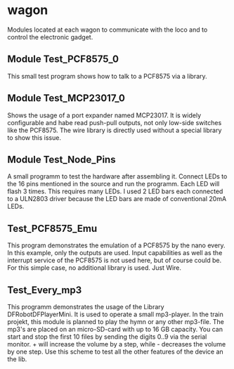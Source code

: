 # wagon
Modules located at each wagon to communicate with the loco and to control the electronic gadget.

## Module Test_PCF8575_0
This small test program shows how to talk to a PCF8575 via a library.


## Module Test_MCP23017_0
Shows the usage of a port expander named MCP23017. 
It is widely configurable and habe read push-pull outputs, not only low-side switches like the PCF8575.
The wire library is directly used without a special library to show this issue.

## Module Test_Node_Pins
A small programm to test the hardware after assembling it.  Connect LEDs to the 16 pins mentioned in the source and run the programm. Each LED will flash 3 times. This requires many LEDs. I used 2 LED bars each connected to a ULN2803 driver because the LED bars are made of conventional 20mA LEDs. 

## Test_PCF8575_Emu
This program demonstrates the emulation of a PCF8575 by the nano every.
In this example, only the outputs are used. Input capabilities as well 
as the interrupt service of the PCF8575 is not used here, but of course could be.
For this simple case, no additional library is used. Just Wire.


## Test_Every_mp3
This programm demonstrates the usage of the Library DFRobotDFPlayerMini.
It is used to operate a small mp3-player. In the train projekt, this module
is planned to play the hymn  or any other mp3-file. The mp3's are placed 
on an micro-SD-card with up to 16 GB capacity.
You can start and stop the first 10 files by sending the digits 0..9 via
the serial monitor. + will increase the volume by a step, while - decreases 
the volume by one step. Use this scheme to test all the other features of the 
device an the lib.


